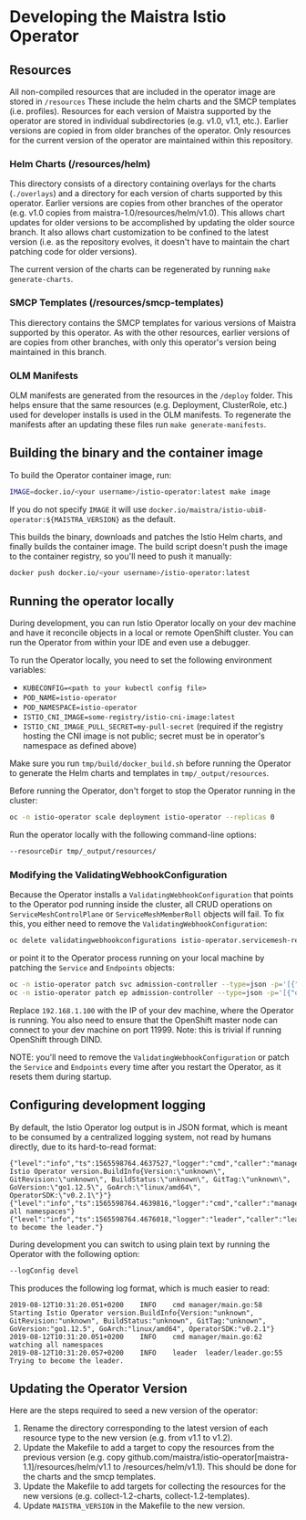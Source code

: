 # Developing the Maistra Istio Operator

## Resources

All non-compiled resources that are included in the operator image are stored in `/resources`  These include the helm charts and the SMCP templates (i.e. profiles).  Resources for each version of Maistra supported by the operator are stored in individual subdirectories (e.g. v1.0, v1.1, etc.).  Earlier versions are copied in from older branches of the operator.  Only resources for the current version of the operator are maintained within this repository.

### Helm Charts (/resources/helm)

This directory consists of a directory containing overlays for the charts (`./overlays`) and a directory for each version of charts supported by this operator.  Earlier versions are copies from other branches of the operator (e.g. v1.0 copies from maistra-1.0/resources/helm/v1.0).  This allows chart updates for older versions to be accomplished by updating the older source branch.  It also allows chart customization to be confined to the latest version (i.e. as the repository evolves, it doesn't have to maintain the chart patching code for older versions).

The current version of the charts can be regenerated by running `make generate-charts`.

### SMCP Templates (/resources/smcp-templates)

This dierectory contains the SMCP templates for various versions of Maistra supported by this operator.  As with the other resources, earlier versions of are copies from other branches, with only this operator's version being maintained in this branch.

### OLM Manifests

OLM manifests are generated from the resources in the `/deploy` folder.  This helps ensure that the same resources (e.g. Deployment, ClusterRole, etc.) used for developer installs is used in the OLM manifests.  To regenerate the manifests after an updating these files run `make generate-manifests`.

## Building the binary and the container image

To build the Operator container image, run:
```bash
IMAGE=docker.io/<your username>/istio-operator:latest make image
```

If you do not specify `IMAGE` it will use `docker.io/maistra/istio-ubi8-operator:${MAISTRA_VERSION}` as the default.

This builds the binary, downloads and patches the Istio Helm charts, and finally builds the container image. The build script doesn't push the image to the container registry, so you'll need to push it manually:
```bash
docker push docker.io/<your username>/istio-operator:latest
```

## Running the operator locally

During development, you can run Istio Operator locally on your dev machine and have it reconcile objects in a local or remote OpenShift cluster. You can run the Operator from within your IDE and even use a debugger.

To run the Operator locally, you need to set the following environment variables:

- `KUBECONFIG=<path to your kubectl config file>`
- `POD_NAME=istio-operator`
- `POD_NAMESPACE=istio-operator`
- `ISTIO_CNI_IMAGE=some-registry/istio-cni-image:latest`
- `ISTIO_CNI_IMAGE_PULL_SECRET=my-pull-secret` (required if the registry hosting the CNI image is not public; secret must be in operator's namespace as defined above)

Make sure you run `tmp/build/docker_build.sh` before running the Operator to generate the Helm charts and templates in `tmp/_output/resources`.

Before running the Operator, don't forget to stop the Operator running in the cluster:
```bash
oc -n istio-operator scale deployment istio-operator --replicas 0
```  

Run the operator locally with the following command-line options:
```bash
--resourceDir tmp/_output/resources/
```

### Modifying the ValidatingWebhookConfiguration 

Because the Operator installs a `ValidatingWebhookConfiguration` that points to the Operator pod running inside the cluster, all CRUD operations on `ServiceMeshControlPlane` or `ServiceMeshMemberRoll` objects will fail. To fix this, you either need to remove the `ValidatingWebhookConfiguration`:
```bash
oc delete validatingwebhookconfigurations istio-operator.servicemesh-resources.maistra.io 
```

or point it to the Operator process running on your local machine by patching the `Service` and `Endpoints` objects:
```bash
oc -n istio-operator patch svc admission-controller --type=json -p='[{"op": "remove", "path": "/spec/selector"}]'
oc -n istio-operator patch ep admission-controller --type=json -p='[{"op": "add","path": "/subsets","value": [{"addresses": [{"ip": "192.168.1.100"}],"ports": [{"port": 11999}]}]}]'
```

Replace `192.168.1.100` with the IP of your dev machine, where the Operator is running. You also need to ensure that the OpenShift master node can connect to your dev machine on port 11999. Note: this is trivial if running OpenShift through DIND.

 
NOTE: you'll need to remove the `ValidatingWebhookConfiguration` or patch the `Service` and `Endpoints` every time after you restart the Operator, as it resets them during startup.

   
 ## Configuring development logging

By default, the Istio Operator log output is in JSON format, which is meant to be consumed by a centralized logging system, not read by humans directly, due to its hard-to-read format:
```
{"level":"info","ts":1565598764.4637527,"logger":"cmd","caller":"manager/main.go:58","msg":"Starting Istio Operator version.BuildInfo{Version:\"unknown\", GitRevision:\"unknown\", BuildStatus:\"unknown\", GitTag:\"unknown\", GoVersion:\"go1.12.5\", GoArch:\"linux/amd64\", OperatorSDK:\"v0.2.1\"}"}
{"level":"info","ts":1565598764.4639816,"logger":"cmd","caller":"manager/main.go:62","msg":"watching all namespaces"}
{"level":"info","ts":1565598764.4676018,"logger":"leader","caller":"leader/leader.go:55","msg":"Trying to become the leader."}
```

During development you can switch to using plain text by running the Operator with the following option:
```bash
--logConfig devel
``` 

This produces the following log format, which is much easier to read:
```
2019-08-12T10:31:20.051+0200	INFO	cmd	manager/main.go:58	Starting Istio Operator version.BuildInfo{Version:"unknown", GitRevision:"unknown", BuildStatus:"unknown", GitTag:"unknown", GoVersion:"go1.12.5", GoArch:"linux/amd64", OperatorSDK:"v0.2.1"}
2019-08-12T10:31:20.051+0200	INFO	cmd	manager/main.go:62	watching all namespaces
2019-08-12T10:31:20.057+0200	INFO	leader	leader/leader.go:55	Trying to become the leader.
```

## Updating the Operator Version

Here are the steps required to seed a new version of the operator:

1. Rename the directory corresponding to the latest version of each resource type to the new version (e.g. from v1.1 to v1.2).
2. Update the Makefile to add a target to copy the resources from the previous version (e.g. copy github.com/maistra/istio-operator[maistra-1.1]/resources/helm/v1.1 to /resources/helm/v1.1).  This should be done for the charts and the smcp templates.
3. Update the Makefile to add targets for collecting the resources for the new versions (e.g. collect-1.2-charts, collect-1.2-templates).
4. Update `MAISTRA_VERSION` in the Makefile to the new version.
